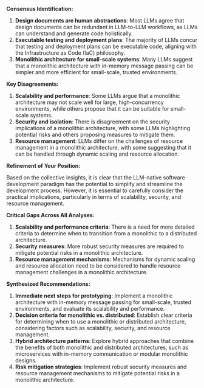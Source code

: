 **Consensus Identification:**

1.  **Design documents are human abstractions**: Most LLMs agree that design documents can be redundant in LLM-to-LLM workflows, as LLMs can understand and generate code holistically.
2.  **Executable testing and deployment plans**: The majority of LLMs concur that testing and deployment plans can be executable code, aligning with the Infrastructure as Code (IaC) philosophy.
3.  **Monolithic architecture for small-scale systems**: Many LLMs suggest that a monolithic architecture with in-memory message passing can be simpler and more efficient for small-scale, trusted environments.

**Key Disagreements:**

1.  **Scalability and performance**: Some LLMs argue that a monolithic architecture may not scale well for large, high-concurrency environments, while others propose that it can be suitable for small-scale systems.
2.  **Security and isolation**: There is disagreement on the security implications of a monolithic architecture, with some LLMs highlighting potential risks and others proposing measures to mitigate them.
3.  **Resource management**: LLMs differ on the challenges of resource management in a monolithic architecture, with some suggesting that it can be handled through dynamic scaling and resource allocation.

**Refinement of Your Position:**

Based on the collective insights, it is clear that the LLM-native software development paradigm has the potential to simplify and streamline the development process. However, it is essential to carefully consider the practical implications, particularly in terms of scalability, security, and resource management.

**Critical Gaps Across All Analyses:**

1.  **Scalability and performance criteria**: There is a need for more detailed criteria to determine when to transition from a monolithic to a distributed architecture.
2.  **Security measures**: More robust security measures are required to mitigate potential risks in a monolithic architecture.
3.  **Resource management mechanisms**: Mechanisms for dynamic scaling and resource allocation need to be considered to handle resource management challenges in a monolithic architecture.

**Synthesized Recommendations:**

1.  **Immediate next steps for prototyping**: Implement a monolithic architecture with in-memory message passing for small-scale, trusted environments, and evaluate its scalability and performance.
2.  **Decision criteria for monolithic vs. distributed**: Establish clear criteria for determining when to use a monolithic or distributed architecture, considering factors such as scalability, security, and resource management.
3.  **Hybrid architecture patterns**: Explore hybrid approaches that combine the benefits of both monolithic and distributed architectures, such as microservices with in-memory communication or modular monolithic designs.
4.  **Risk mitigation strategies**: Implement robust security measures and resource management mechanisms to mitigate potential risks in a monolithic architecture.